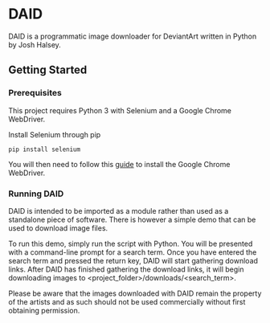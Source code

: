 # DAID

DAID is a programmatic image downloader for DeviantArt written in Python by Josh Halsey.

## Getting Started

### Prerequisites

This project requires Python 3 with Selenium and a Google Chrome WebDriver.

Install Selenium through pip
```
pip install selenium
```
You will then need to follow this [guide](http://chromedriver.chromium.org/getting-started) to install the Google Chrome WebDriver.

### Running DAID

DAID is intended to be imported as a module rather than used as a standalone piece of software. There is however a simple demo that can be used to download image files.

To run this demo, simply run the script with Python. You will be presented with a command-line prompt for a search term.
Once you have entered the search term and pressed the return key, DAID will start gathering download links.
After DAID has finished gathering the download links, it will begin downloading images to <project_folder>/downloads/<search_term>.

Please be aware that the images downloaded with DAID remain the property of the artists and as such should not be used commercially without first obtaining permission.
